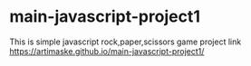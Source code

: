 # main-javascript-project1
This is simple javascript rock,paper,scissors game
project link
https://artimaske.github.io/main-javascript-project1/
